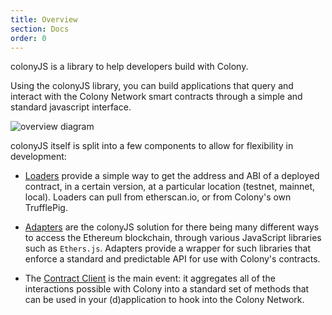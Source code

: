 ```yaml
---
title: Overview
section: Docs
order: 0
---
```


colonyJS is a library to help developers build with Colony.

Using the colonyJS library, you can build applications that query and interact with the Colony Network smart contracts through a simple and standard javascript interface.

![overview diagram](https://raw.githubusercontent.com/JoinColony/colony-js/docs/gatsby-docs/docs/img/colonyJS_overview_r1.svg?sanitize=true)


colonyJS itself is split into a few components to allow for flexibility in development:

* [Loaders](../docs-loaders) provide a simple way to get the address and ABI of a deployed contract, in a certain version, at a particular location (testnet, mainnet, local). Loaders can pull from etherscan.io, or from Colony's own TrufflePig.

* [Adapters](../docs-adapters) are the colonyJS solution for there being many different ways to access the Ethereum blockchain, through various JavaScript libraries such as `Ethers.js`. Adapters provide a wrapper for such libraries that enforce a standard and predictable API for use with Colony's contracts.

* The [Contract Client](../docs-contract) is the main event: it aggregates all of the interactions possible with Colony into a standard set of methods that can be used in your (d)application to hook into the Colony Network.
